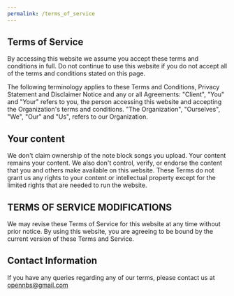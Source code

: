 ```yaml
---
permalink: /terms_of_service
---
```


<section id="banner">
	<h2>Terms of Service</h2>
</section>
<section id="one" class="wrapper style1">
	<div class="container">
		<div class="row">
			<div class="12u 12u$(small)">
				<p>By accessing this website we assume you accept these terms and conditions in full. Do not continue to use this website 
				if you do not accept all of the terms and conditions stated on this page.</p>
				<p>The following terminology applies to these Terms and Conditions, Privacy Statement and Disclaimer Notice
					and any or all Agreements: "Client", "You" and "Your" refers to you, the person accessing this website
					and accepting the Organization's terms and conditions. "The Organization", "Ourselves", "We", "Our" and "Us", refers
					to our Organization.</p>
					<h2>Your content</h2>
					<p>We don't claim ownership of the note block songs you upload. Your content remains your content. We also don't control, verify, or endorse the content that you and others make available on this website. These Terms do not grant us any rights to your content or intellectual property except for the limited rights that are needed to run the website.</p>
					<h2>TERMS OF SERVICE MODIFICATIONS</h2>
					<p>We may revise these Terms of Service for this website at any time without prior notice. By using this website, you are agreeing to be bound by the current version of these Terms and Service.</p>
					<h2>Contact Information</h2>
					<p>If you have any queries regarding any of our terms, please contact us at <a href = "mailto: opennbs@gmail.com">opennbs@gmail.com</a></p>		
					</div>
					</div>
					</div>
				</section>